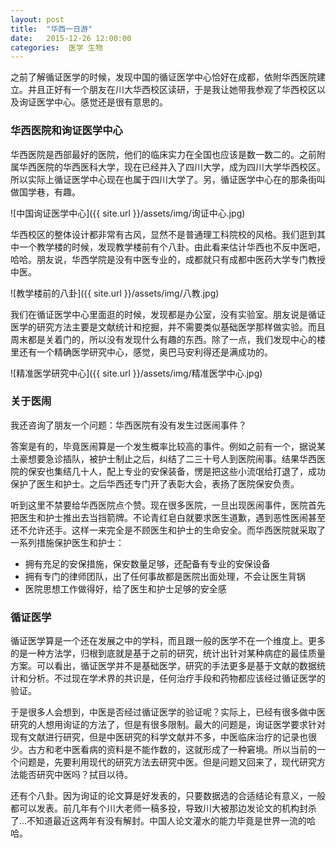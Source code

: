 ```yaml
---
layout: post
title:  "华西一日游"
date:   2015-12-26 12:00:00
categories:  医学 生物
---
```


之前了解循证医学的时候，发现中国的循证医学中心恰好在成都，依附华西医院建立。并且正好有一个朋友在川大华西校区读研，于是我让她带我参观了华西校区以及询证医学中心。感觉还是很有意思的。

### 华西医院和询证医学中心

华西医院是西部最好的医院，他们的临床实力在全国也应该是数一数二的。之前附属华西医院的华西医科大学，现在已经并入了四川大学，成为四川大学华西校区。所以实际上循证医学中心现在也属于四川大学了。另，循证医学中心在的那条街叫做国学巷，有趣。

![中国询证医学中心]({{ site.url }}/assets/img/询证中心.jpg)

华西校区的整体设计都非常有古风，显然不是普通理工科院校的风格。我们逛到其中一个教学楼的时候，发现教学楼前有个八卦。由此看来估计华西也不反中医吧，哈哈。朋友说，华西学院是没有中医专业的，成都就只有成都中医药大学专门教授中医。

![教学楼前的八卦]({{ site.url }}/assets/img/八教.jpg)

我们在循证医学中心里面逛的时候，发现都是办公室，没有实验室。朋友说是循证医学的研究方法主要是文献统计和挖掘，并不需要类似基础医学那样做实验。而且周末都是关着门的，所以没有发现什么有趣的东西。除了一点，我们发现中心的楼里还有一个精确医学研究中心，感觉，奥巴马安利得还是满成功的。

![精准医学研究中心]({{ site.url }}/assets/img/精准医学中心.jpg)

### 关于医闹

我还咨询了朋友一个问题：华西医院有没有发生过医闹事件？

答案是有的，毕竟医闹算是一个发生概率比较高的事件。例如之前有一个，据说某土豪想要急诊插队，被护士制止之后，纠结了二三十号人到医院闹事。结果华西医院的保安也集结几十人，配上专业的安保装备，愣是把这些小流氓给打退了，成功保护了医生和护士。之后华西还专门开了表彰大会，表扬了医院保安负责。

听到这里不禁要给华西医院点个赞。现在很多医院，一旦出现医闹事件，医院首先把医生和护士推出去当挡箭牌。不论青红皂白就要求医生道歉，遇到恶性医闹甚至还不允许还手。这样一来完全是不顾医生和护士的生命安全。而华西医院就采取了一系列措施保护医生和护士：

- 拥有充足的安保措施，保安数量足够，还配备有专业的安保设备
- 拥有专门的律师团队，出了任何事故都是医院出面处理，不会让医生背锅
- 医院思想工作做得好，给了医生和护士足够的安全感

### 循证医学

循证医学算是一个还在发展之中的学科，而且跟一般的医学不在一个维度上。更多的是一种方法学，归根到底就是基于之前的研究，统计出针对某种病症的最佳质量方案。可以看出，循证医学并不是基础医学，研究的手法更多是基于文献的数据统计和分析。不过现在学术界的共识是，任何治疗手段和药物都应该经过循证医学的验证。

于是很多人会想到，中医是否经过循证医学的验证呢？实际上，已经有很多做中医研究的人想用询证的方法了，但是有很多限制。最大的问题是，询证医学要求针对现有文献进行研究，但是中医研究的科学文献并不多，中医临床治疗的记录也很少。古方和老中医看病的资料是不能作数的，这就形成了一种窘境。所以当前的一个问题是，先要利用现代的研究方法去研究中医。但是问题又回来了，现代研究方法能否研究中医吗？拭目以待。

还有个八卦。因为询证的论文算是好发表的，只要数据选的合适结论有意义，一般都可以发表。前几年有个川大老师一稿多投，导致川大被那边发论文的机构封杀了...不知道最近这两年有没有解封。中国人论文灌水的能力毕竟是世界一流的哈哈。

